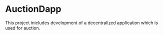 # AuctionDapp
This project inicludes development of a decentralized application which is used for auction.

